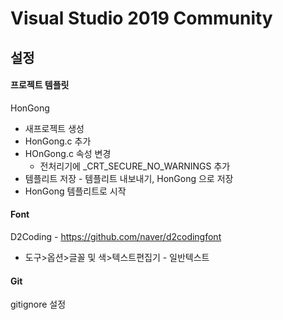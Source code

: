 # Visual Studio 2019 Community

## 설정

#### 프로젝트 템플릿
HonGong
* 새프로젝트 생성
* HonGong.c 추가
* HOnGong.c 속성 변경
  - 전처리기에 _CRT_SECURE_NO_WARNINGS 추가
* 템플리트 저장 - 템플리트 내보내기, HonGong 으로 저장
* HonGong 템플리트로 시작

#### Font
D2Coding - https://github.com/naver/d2codingfont
* 도구>옵션>글꼴 및 색>텍스트편집기 - 일반텍스트

#### Git
gitignore 설정